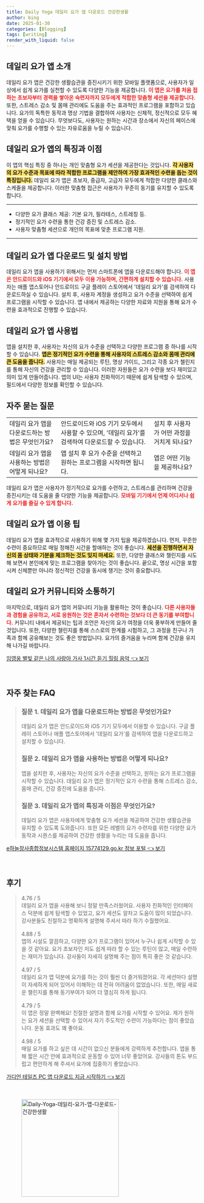 ```yaml
---
title: Daily Yoga 데일리 요가 앱 다운로드 건강한생활
author: bing
date: 2025-01-30
categories: [Blogging]
tags: [writing]
render_with_liquid: false
---
```



<h2 id='데일리-요가-소개'>데일리 요가 앱 소개</h2>

<p>데일리 요가 앱은 건강한 생활습관을 증진시키기 위한 모바일 플랫폼으로, 사용자가 일상에서 쉽게 요가를 실천할 수 있도록 다양한 기능을 제공합니다. <b><span style="color: #ee2323;">이 앱은 요가를 처음 접하는 초보자부터 경력을 쌓아온 숙련자까지 모두에게 적합한 맞춤형 세션을 제공합니다.</span></b> 또한, 스트레스 감소 및 몸매 관리에도 도움을 주는 효과적인 프로그램을 포함하고 있습니다. 요가의 독특한 동작과 명상 기법을 결합하여 사용자는 신체적, 정신적으로 모두 혜택을 얻을 수 있습니다. 무엇보다도, 사용자는 원하는 시간과 장소에서 자신의 페이스에 맞춰 요가를 수행할 수 있는 자유로움을 누릴 수 있습니다.</p>

<h2 id='데일리-요가-특징'>데일리 요가 앱의 특징과 이점</h2>

<p>이 앱의 핵심 특징 중 하나는 개인 맞춤형 요가 세션을 제공한다는 것입니다. <b><span style="background-color: #ffe066;">각 사용자의 요가 수준과 목표에 따라 적합한 프로그램을 제안하여 가장 효과적인 수련을 돕는 것이 특징입니다.</span></b> 데일리 요가 앱은 초보자, 중급자, 고급자 모두에게 적합한 다양한 클래스와 스케줄을 제공합니다. 이러한 맞춤형 접근은 사용자가 꾸준히 동기를 유지할 수 있도록 합니다.</p>

<hr />

<ul>
    <li>다양한 요가 클래스 제공: 기본 요가, 필라테스, 스트레칭 등.</li>
    <li>정기적인 요가 수련을 통한 건강 증진 및 스트레스 감소.</li>
    <li>사용자 맞춤형 세션으로 개인의 목표에 맞춘 프로그램 지원.</li>
</ul>

<hr />

<h2 id='데일리-요가-다운로드'>데일리 요가 앱 다운로드 및 설치 방법</h2>

<p>데일리 요가 앱을 사용하기 위해서는 먼저 스마트폰에 앱을 다운로드해야 합니다. <b><span style="color: #ee2323;">이 앱은 안드로이드와 iOS 기기에서 모두 이용 가능하며, 간편하게 설치할 수 있습니다.</span></b> 사용자는 애플 앱스토어나 안드로이드 구글 플레이 스토어에서 '데일리 요가'를 검색하여 다운로드하실 수 있습니다. 설치 후, 사용자 계정을 생성하고 요가 수준을 선택하여 쉽게 프로그램을 시작할 수 있습니다. 앱 내에서 제공하는 다양한 자료와 지원을 통해 요가 수련을 효과적으로 진행할 수 있습니다.</p>

<h2 id='데일리-요가-사용법'>데일리 요가 앱 사용법</h2>

<p>앱을 설치한 후, 사용자는 자신의 요가 수준을 선택하고 다양한 프로그램 중 하나를 시작할 수 있습니다. <b><span style="background-color: #ffe066;">앱은 정기적인 요가 수련을 통해 사용자의 스트레스 감소와 몸매 관리에 큰 도움을 줍니다.</span></b> 사용자는 매일 제공되는 루틴, 명상 가이드, 그리고 각종 요가 챌린지를 통해 자신의 건강을 관리할 수 있습니다. 이러한 자원들은 요가 수련을 보다 재미있고 의미 있게 만들어줍니다. 앱의 UI는 사용자 친화적이기 때문에 쉽게 탐색할 수 있으며, 필드에서 다양한 정보를 확인할 수 있습니다.</p>

<h2 id='자주-묻는-질문'>자주 묻는 질문</h2>

<table>
    <tr>
        <td>데일리 요가 앱을 다운로드하는 방법은 무엇인가요?</td>
        <td>안드로이드와 iOS 기기 모두에서 사용할 수 있으며, '데일리 요가'를 검색하여 다운로드할 수 있습니다.</td>
        <td>설치 후 사용자가 어떤 과정을 거치게 되나요?</td>
    </tr>
    <tr>
        <td>데일리 요가 앱을 사용하는 방법은 어떻게 되나요?</td>
        <td>앱 설치 후 요가 수준을 선택하고 원하는 프로그램을 시작하면 됩니다.</td>
        <td>앱은 어떤 기능을 제공하나요?</td>
    </tr>
</table>

<p>데일리 요가 앱은 사용자가 정기적으로 요가를 수련하고, 스트레스를 관리하며 건강을 증진시키는 데 도움을 줄 다양한 기능을 제공합니다. <b><span style="color: #ee2323;">모바일 기기에서 언제 어디서나 쉽게 요가를 즐길 수 있게 합니다.</span></b></p>

<h2 id='데일리-요가-이용-팁'>데일리 요가 앱 이용 팁</h2>

<p>데일리 요가 앱을 효과적으로 사용하기 위해 몇 가지 팁을 제공하겠습니다. 먼저, 꾸준한 수련이 중요하므로 매일 정해진 시간을 할애하는 것이 좋습니다. <b><span style="background-color: #ffe066;">세션을 진행하면서 자신의 몸 상태와 기분을 체크하는 것도 잊지 마세요.</span></b> 또한, 다양한 클래스와 챌린지를 시도해 보면서 본인에게 맞는 프로그램을 찾아가는 것이 좋습니다. 끝으로, 명상 시간을 포함시켜 신체뿐만 아니라 정신적인 건강을 동시에 챙기는 것이 중요합니다.</p>

<h2 id='데일리-요가-커뮤니티'>데일리 요가 커뮤니티와 소통하기</h2>

<p>마지막으로, 데일리 요가 앱의 커뮤니티 기능을 활용하는 것이 좋습니다. <b><span style="color: #ee2323;">다른 사용자들과 경험을 공유하고, 서로 응원하는 것은 혼자서 수련하는 것보다 더 큰 동기를 부여합니다.</span></b> 커뮤니티 내에서 제공되는 팁과 조언은 자신의 요가 여정을 더욱 풍부하게 만들어 줄 것입니다. 또한, 다양한 챌린지를 통해 스스로의 한계를 시험하고, 그 과정을 친구나 가족과 함께 공유해보는 것도 좋은 방법입니다. 요가의 즐거움을 누리며 함께 건강을 유지해 나가길 바랍니다.</p>


<p><a class="click-button" title="임영웅 별빛 같은 나의 사랑아 가사 1시간 듣기 힐링 음악" href="https://greenforu.github.io/posts/%EC%9E%84%EC%98%81%EC%9B%85-%EB%B3%84%EB%B9%9B-%EA%B0%99%EC%9D%80-%EB%82%98%EC%9D%98-%EC%82%AC%EB%9E%91%EC%95%84-%EA%B0%80%EC%82%AC-1%EC%8B%9C%EA%B0%84-%EB%93%A3%EA%B8%B0-%ED%9E%90%EB%A7%81-%EC%9D%8C%EC%95%85/" rel="dofollow">임영웅 별빛 같은 나의 사랑아 가사 1시간 듣기 힐링 음악 👈 보기</a></p><br>
<h2 id='자주_찾는_FAQ'>자주 찾는 FAQ</h2>
<div itemscope="" itemtype="https://schema.org/FAQPage"> 
<blockquote> 
<div itemscope="" itemprop="mainEntity" itemtype="https://schema.org/Question"> 
<h3 itemprop="name">질문 1. 데일리 요가 앱을 다운로드하는 방법은 무엇인가요?</h3> 
<div itemscope="" itemprop="acceptedAnswer" itemtype="https://schema.org/Answer"> 
<span itemprop="text"> 
<p>데일리 요가 앱은 안드로이드와 iOS 기기 모두에서 이용할 수 있습니다. 구글 플레이 스토어나 애플 앱스토어에서 '데일리 요가'를 검색하여 앱을 다운로드하고 설치할 수 있습니다.</p> 
</span> 
</div> 
</div> 
<div itemscope="" itemprop="mainEntity" itemtype="https://schema.org/Question"> 
<h3 itemprop="name">질문 2. 데일리 요가 앱을 사용하는 방법은 어떻게 되나요?</h3> 
<div itemscope="" itemprop="acceptedAnswer" itemtype="https://schema.org/Answer"> 
<span itemprop="text"> 
<p>앱을 설치한 후, 사용자는 자신의 요가 수준을 선택하고, 원하는 요가 프로그램을 시작할 수 있습니다. 데일리 요가 앱은 정기적인 요가 수련을 통해 스트레스 감소, 몸매 관리, 건강 증진에 도움을 줍니다.</p> 
</span> 
</div> 
</div> 
<div itemscope="" itemprop="mainEntity" itemtype="https://schema.org/Question"> 
<h3 itemprop="name">질문 3. 데일리 요가 앱의 특징과 이점은 무엇인가요?</h3> 
<div itemscope="" itemprop="acceptedAnswer" itemtype="https://schema.org/Answer"> 
<span itemprop="text"> 
<p>데일리 요가 앱은 사용자에게 맞춤형 요가 세션을 제공하여 건강한 생활습관을 유지할 수 있도록 도와줍니다. 또한 모든 레벨의 요가 수련자를 위한 다양한 요가 동작과 시퀀스를 제공하여 건강한 생활을 누리는 데 도움을 줍니다.</p> 
</span> 
</div> 
</div> 
</blockquote> 
</div>
<p><a class="click-button" title="e하늘장사종합정보시스템 홈페이지 15774129.go.kr 정보 포털" href="https://greenforu.github.io/posts/e%ED%95%98%EB%8A%98%EC%9E%A5%EC%82%AC%EC%A2%85%ED%95%A9%EC%A0%95%EB%B3%B4%EC%8B%9C%EC%8A%A4%ED%85%9C-%ED%99%88%ED%8E%98%EC%9D%B4%EC%A7%80-15774129.go.kr-%EC%A0%95%EB%B3%B4-%ED%8F%AC%ED%84%B8/" rel="dofollow">e하늘장사종합정보시스템 홈페이지 15774129.go.kr 정보 포털 👈 보기</a></p><br>
<h2 id='후기'>후기</h2>
<div itemscope itemtype="https://schema.org/Product">
  <blockquote>
  <div itemprop="review" itemscope itemtype="https://schema.org/Review">
      <div itemprop="reviewRating" itemscope itemtype="https://schema.org/Rating"> <span itemprop="ratingValue">4.76</span> / <span itemprop="bestRating">5</span> </div>
      <span itemprop="reviewBody">데일리 요가 앱을 사용해 보니 정말 만족스러웠어요. 사용자 친화적인 인터페이스 덕분에 쉽게 탐색할 수 있었고, 요가 세션도 알차고 도움이 많이 되었습니다. 강사분들도 친절하고 명확하게 설명해 주셔서 따라 하기 수월했어요.</span>
  </div>
  <br>
  <div itemprop="review" itemscope itemtype="https://schema.org/Review">
      <div itemprop="reviewRating" itemscope itemtype="https://schema.org/Rating"> <span itemprop="ratingValue">4.88</span> / <span itemprop="bestRating">5</span> </div>
      <span itemprop="reviewBody">앱의 시설도 깔끔하고, 다양한 요가 프로그램이 있어서 누구나 쉽게 시작할 수 있을 것 같아요. 요가 초보자인 저도 쉽게 따라 할 수 있는 루틴이 많고, 매일 수련하는 재미가 있습니다. 강사들이 자세히 설명해 주는 점이 특히 좋은 것 같습니다.</span>
  </div>
  <br>
  <div itemprop="review" itemscope itemtype="https://schema.org/Review">
      <div itemprop="reviewRating" itemscope itemtype="https://schema.org/Rating"> <span itemprop="ratingValue">4.97</span> / <span itemprop="bestRating">5</span> </div>
      <span itemprop="reviewBody">데일리 요가 앱 덕분에 요가를 하는 것이 훨씬 더 즐거워졌어요. 각 세션마다 설명이 자세하게 되어 있어서 이해하는 데 전혀 어려움이 없었습니다. 또한, 매일 새로운 챌린지를 통해 동기부여가 되어 더 열심히 하게 됩니다.</span>
  </div>
  <br>
  <div itemprop="review" itemscope itemtype="https://schema.org/Review">
      <div itemprop="reviewRating" itemscope itemtype="https://schema.org/Rating"> <span itemprop="ratingValue">4.79</span> / <span itemprop="bestRating">5</span> </div>
      <span itemprop="reviewBody">이 앱은 정말 완벽해요! 친절한 설명과 함께 요가를 시작할 수 있어요. 제가 원하는 요가 세션을 선택할 수 있어서 자기 주도적인 수련이 가능하다는 점이 좋았습니다. 운동 효과도 꽤 좋아요.</span>
  </div>
  <br>
  <div itemprop="review" itemscope itemtype="https://schema.org/Review">
      <div itemprop="reviewRating" itemscope itemtype="https://schema.org/Rating"> <span itemprop="ratingValue">4.98</span> / <span itemprop="bestRating">5</span> </div>
      <span itemprop="reviewBody">매일 요가를 하고 싶은 데 시간이 없으신 분들에게 강력하게 추천합니다. 앱을 통해 짧은 시간 안에 효과적으로 운동할 수 있어 너무 좋았어요. 강사들의 톤도 부드럽고 편안하게 해 주셔서 요가에 집중하기 좋았습니다.</span>
  </div>
  </blockquote>
</div>
<p><a class="click-button" title="가디언 테일즈 PC 앱 다운로드 지금 시작하기" href="https://greenforu.github.io/posts/%EA%B0%80%EB%94%94%EC%96%B8-%ED%85%8C%EC%9D%BC%EC%A6%88-PC-%EC%95%B1-%EB%8B%A4%EC%9A%B4%EB%A1%9C%EB%93%9C-%EC%A7%80%EA%B8%88-%EC%8B%9C%EC%9E%91%ED%95%98%EA%B8%B0/" rel="dofollow">가디언 테일즈 PC 앱 다운로드 지금 시작하기 👈 보기</a></p><br>
<figure class="image"><img src="https://greenforu.github.io/assets/img/thumbnail/Daily-Yoga-데일리-요가-앱-다운로드-건강한생활.webp" alt="Daily-Yoga-데일리-요가-앱-다운로드-건강한생활" width="256" height="256"></figure>